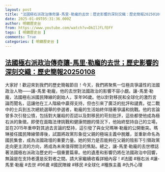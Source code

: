 ```yaml
---
layout: post
title: "法國極右派政治傳奇讓-馬里·勒龐的去世；歷史影響的深刻交織：歷史簡報20250108"
date: 2025-01-09T05:31:36.000Z
author: 明鏡歷史台
from: https://www.youtube.com/watch?v=DkIlJfLfEFY
tags: [ 明鏡歷史台 ]
comments: True
categories: [ 明鏡歷史台 ]
---
```

<!--1736400696000-->
[法國極右派政治傳奇讓-馬里·勒龐的去世；歷史影響的深刻交織：歷史簡報20250108](https://www.youtube.com/watch?v=DkIlJfLfEFY)
------

<div>
大家好！歡迎來到我們的歷史簡報節目！今天，我們將聚焦一位極具爭議性的法國政治人物——讓-馬里·勒龐，他的去世對法國政治的影響不容小覷。讓-馬里·勒龐，法國極右派國民陣線的創始人，享年96歲。他以針對移民和全球化的激烈言論而聞名，這讓他在工人階級中贏得支持，但也引來了廣泛的批評和譴責。從二戰中的士兵到五次總統選舉的參選者，勒龐的生活始終伴隨著爭議和挑戰。他的言論曾多次引發公憤，包括對大屠殺的否認以及對移民的苛刻批評，這些都使他成為極右派的象徵。即使在面臨法律挑戰和健康問題的情況下，他始終堅持自己的立場，並在2015年重申對其過去言論的堅持，這引發了與女兒瑪琳·勒龐的公開衝突。瑪琳接任國民陣線領導後，試圖將政黨形象從父親的極端主義中脫離，並重新命名為國民集會，成為法國政壇的重要力量。她的努力是否能夠在父親的陰影下引領政黨走向更主流的方向，將成為未來值得關注的焦點。總之，讓-馬里·勒龐的去世標誌著法國極右派政治歷史的一個重要篇章。他的遺產和影響仍將在法國政治中回響，無論是在支持者還是反對者之間。請大家繼續收看詳細內容！#法國 #極右派 #讓-馬里·勒龐 #去世 #96歲 #國民陣線 #移民 #全球化 #種族主義 #仇外心理
</div>
